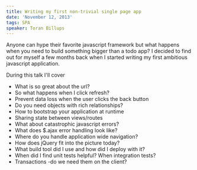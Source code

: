 ```yaml
---
title: Writing my first non-trivial single page app
date: 'November 12, 2013'
tags: SPA
speaker: Toran Billups
---
```


Anyone can hype their favorite javascript framework but what happens when you
need to build something bigger than a todo app? I decided to find out for
myself a few months back when I started writing my first ambitious javascript
application.

During this talk I'll cover

* What is so great about the url?
* So what happens when I click refresh?
* Prevent data loss when the user clicks the back button
* Do you need objects with rich relationships?
* How to bootstrap your application at runtime
* Sharing state between views/routes
* What about catastrophic javascript errors?
* What does $.ajax error handling look like?
* Where do you handle application wide navigation?
* How does jQuery fit into the picture today?
* What build tool did I use and how did I deploy with it?
* When did I find unit tests helpful? When integration tests?
* Transactions -do we need them on the client?
